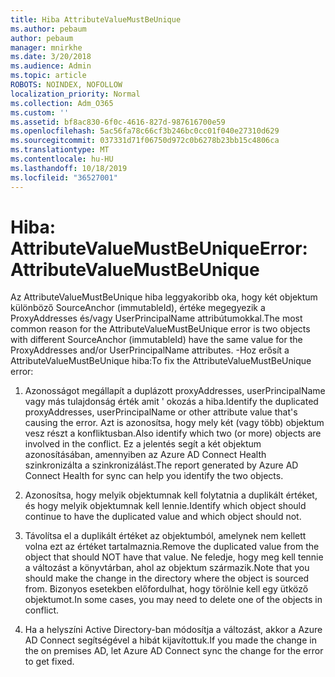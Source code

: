 ```yaml
---
title: Hiba AttributeValueMustBeUnique
ms.author: pebaum
author: pebaum
manager: mnirkhe
ms.date: 3/20/2018
ms.audience: Admin
ms.topic: article
ROBOTS: NOINDEX, NOFOLLOW
localization_priority: Normal
ms.collection: Adm_O365
ms.custom: ''
ms.assetid: bf8ac830-6f0c-4616-827d-987616700e59
ms.openlocfilehash: 5ac56fa78c66cf3b246bc0cc01f040e27310d629
ms.sourcegitcommit: 037331d71f06750d972c0b6278b23bb15c4806ca
ms.translationtype: MT
ms.contentlocale: hu-HU
ms.lasthandoff: 10/18/2019
ms.locfileid: "36527001"
---
```

# <a name="error-attributevaluemustbeunique"></a><span data-ttu-id="a838d-102">Hiba: AttributeValueMustBeUnique</span><span class="sxs-lookup"><span data-stu-id="a838d-102">Error: AttributeValueMustBeUnique</span></span>

<span data-ttu-id="a838d-103">Az AttributeValueMustBeUnique hiba leggyakoribb oka, hogy két objektum különböző SourceAnchor (immutableId), értéke megegyezik a ProxyAddresses és/vagy UserPrincipalName attribútumokkal.</span><span class="sxs-lookup"><span data-stu-id="a838d-103">The most common reason for the AttributeValueMustBeUnique error is two objects with different SourceAnchor (immutableId) have the same value for the ProxyAddresses and/or UserPrincipalName attributes.</span></span> <span data-ttu-id="a838d-104">-Hoz erősít a AttributeValueMustBeUnique hiba:</span><span class="sxs-lookup"><span data-stu-id="a838d-104">To fix the AttributeValueMustBeUnique error:</span></span>
  
1. <span data-ttu-id="a838d-105">Azonosságot megállapít a duplázott proxyAddresses, userPrincipalName vagy más tulajdonság érték amit ' okozás a hiba.</span><span class="sxs-lookup"><span data-stu-id="a838d-105">Identify the duplicated proxyAddresses, userPrincipalName or other attribute value that's causing the error.</span></span> <span data-ttu-id="a838d-106">Azt is azonosítsa, hogy mely két (vagy több) objektum vesz részt a konfliktusban.</span><span class="sxs-lookup"><span data-stu-id="a838d-106">Also identify which two (or more) objects are involved in the conflict.</span></span> <span data-ttu-id="a838d-107">Ez a jelentés segít a két objektum azonosításában, amennyiben az Azure AD Connect Health szinkronizálta a szinkronizálást.</span><span class="sxs-lookup"><span data-stu-id="a838d-107">The report generated by Azure AD Connect Health for sync can help you identify the two objects.</span></span>
    
2. <span data-ttu-id="a838d-108">Azonosítsa, hogy melyik objektumnak kell folytatnia a duplikált értéket, és hogy melyik objektumnak kell lennie.</span><span class="sxs-lookup"><span data-stu-id="a838d-108">Identify which object should continue to have the duplicated value and which object should not.</span></span>
    
3. <span data-ttu-id="a838d-109">Távolítsa el a duplikált értéket az objektumból, amelynek nem kellett volna ezt az értéket tartalmaznia.</span><span class="sxs-lookup"><span data-stu-id="a838d-109">Remove the duplicated value from the object that should NOT have that value.</span></span> <span data-ttu-id="a838d-110">Ne feledje, hogy meg kell tennie a változást a könyvtárban, ahol az objektum származik.</span><span class="sxs-lookup"><span data-stu-id="a838d-110">Note that you should make the change in the directory where the object is sourced from.</span></span> <span data-ttu-id="a838d-111">Bizonyos esetekben előfordulhat, hogy törölnie kell egy ütköző objektumot.</span><span class="sxs-lookup"><span data-stu-id="a838d-111">In some cases, you may need to delete one of the objects in conflict.</span></span>
    
4. <span data-ttu-id="a838d-112">Ha a helyszíni Active Directory-ban módosítja a változást, akkor a Azure AD Connect segítségével a hibát kijavítottuk.</span><span class="sxs-lookup"><span data-stu-id="a838d-112">If you made the change in the on premises AD, let Azure AD Connect sync the change for the error to get fixed.</span></span>
    


